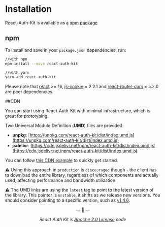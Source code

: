 # Installation

React-Auth-Kit is available as a [npm package](https://www.npmjs.com/package/react-auth-kit)

## npm
To install and save in your `package.json` dependencies, run:
```bash
//with npm
npm install --save react-auth-kit

//with yarn
yarn add react-auth-kit
```
Please note that [react](https://www.npmjs.com/package/react) >= 16,
[js-cookie](https://www.npmjs.com/package/js-cookie) = 2.2.1 and
[react-router-dom](https://www.npmjs.com/package/react-router-dom) = 5.2.0 are peer dependencies.

##CDN

You can start using React-Auth-Kit with minimal infrastructure, which is great for prototyping.

Two Universal Module Definition (**UMD**) files are provided:

- **unpkg**: [https://unpkg.com/react-auth-kit/dist/index.umd.js](https://unpkg.com/react-auth-kit/dist/index.umd.js)
- **jsdelivr**: [https://cdn.jsdelivr.net/npm/react-auth-kit/dist/index.umd.js](https://cdn.jsdelivr.net/npm/react-auth-kit/dist/index.umd.js)

You can follow [this CDN example](https://github.com/react-auth-kit/react-auth-kit/tree/master/examples/cdn)
to quickly get started.

⚠️ Using this approach in `production` is `discouraged` though - the client has to download the entire library,
regardless of which components are actually used, affecting performance and bandwidth utilization.

⚠️ The UMD links are using the `latest` tag to point to the latest version of the library. This pointer is `unstable`,
it shifts as we release new versions. You should consider pointing to a specific version,
such as [v1.4.6](https://unpkg.com/react-auth-kit@1.4.6/dist/index.umd.js).

<p align="center">&mdash; 🔑  &mdash;</p>
<p align="center"><i>React Auth Kit is <a href="https://github.com/react-auth-kit/react-auth-kit/blob/master/LICENSE">
Apache 2.0 License</a> code</i></p>
